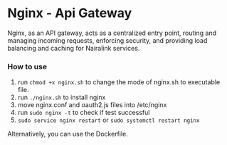 # Nginx - Api Gateway

Nginx, as an API gateway, acts as a centralized entry point, routing and managing incoming requests, enforcing security, and providing load balancing and caching for Nairalink services.

### How to use

1. run `chmod +x nginx.sh` to change the mode of nginx.sh to executable file.
2. run `./nginx.sh` to install nginx
3. move nginx.conf and oauth2.js files into /etc/nginx
4. run `sudo nginx -t` to check if test successful
5. `sudo service nginx restart` or `sudo systemctl restart nginx`

Alternatively, you can use the Dockerfile.
